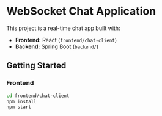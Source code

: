  
# WebSocket Chat Application

This project is a real-time chat app built with:

- **Frontend:** React (`frontend/chat-client`)
- **Backend:** Spring Boot (`backend/`)

## Getting Started

### Frontend
```bash
cd frontend/chat-client
npm install
npm start
